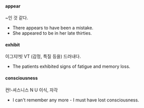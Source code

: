 #### appear 

~인 것 같다. 

- There appears to have been a mistake.
- She appeared to be in her late thirties. 

#### exhibit

이그지!빗 VT (감정, 특질 등을) 드러내다. 

- The patients exhibited signs of fatigue and memory loss.

#### consciousness 

컨!-셔스니스 N U 이식, 자각

- I can't remember any more - I must have lost consciousness. 

